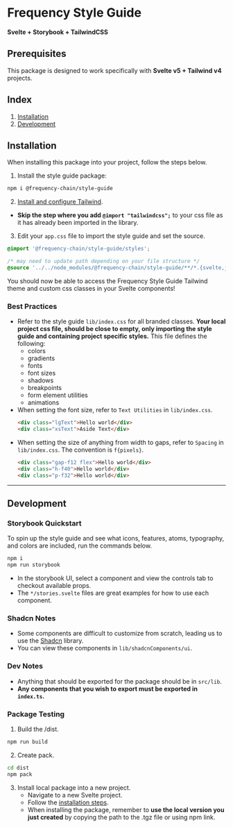 # Frequency Style Guide

**Svelte + Storybook + TailwindCSS**

## Prerequisites

This package is designed to work specifically with **Svelte v5 + Tailwind v4** projects.

## Index

1. [Installation](#installation)
2. [Development](#development)

## Installation

When installing this package into your project, follow the steps below.

1. Install the style guide package:

```zsh
npm i @frequency-chain/style-guide
```

2. [Install and configure Tailwind](https://tailwindcss.com/docs/guides/sveltekit).

- **Skip the step where you add `@import "tailwindcss";`** to your css file as it has already been imported in the
  library.

3. Edit your `app.css` file to import the style guide and set the source.

```css
@import '@frequency-chain/style-guide/styles';

/* may need to update path depending on your file structure */
@source '../../node_modules/@frequency-chain/style-guide/**/*.{svelte,js,ts}';
```

You should now be able to access the Frequency Style Guide Tailwind theme and custom css classes in your Svelte
components!

### Best Practices

- Refer to the style guide `lib/index.css` for all branded classes. **Your local project css file, should be close to
  empty, only importing the style guide and containing project specific styles.** This file defines the following:
  - colors
  - gradients
  - fonts
  - font sizes
  - shadows
  - breakpoints
  - form element utilities
  - animations
- When setting the font size, refer to `Text Utilities` in `lib/index.css`.
  ```html
  <div class="lgText">Hello world</div>
  <div class="xsText">Aside Text</div>
  ```
- When setting the size of anything from width to gaps, refer to `Spacing` in `lib/index.css`. The convention is
  `f{pixels}`.
  ```html
  <div class="gap-f12 flex">Hello world</div>
  <div class="h-f40">Hello world</div>
  <div class="p-f32">Hello world</div>
  ```

---

## Development

### Storybook Quickstart

To spin up the style guide and see what icons, features, atoms, typography, and colors are included, run the commands
below.

```zsh
npm i
npm run storybook
```

- In the storybook UI, select a component and view the controls tab to checkout available props.
- The `*/stories.svelte` files are great examples for how to use each component.

### Shadcn Notes

- Some components are difficult to customize from scratch, leading us to use the
  [Shadcn](https://www.shadcn-svelte.com/) library.
- You can view these components in `lib/shadcnComponents/ui`.

### Dev Notes

- Anything that should be exported for the package should be in `src/lib`.
- **Any components that you wish to export must be exported in `index.ts`.**

### Package Testing

1. Build the /dist.

```zsh
npm run build
```

2. Create pack.

```zsh
cd dist
npm pack
```

3. Install local package into a new project.
   - Navigate to a new Svelte project.
   - Follow the [installation steps](#installation).
   - When installing the package, remember to **use the local version you just created** by copying the path to the .tgz
     file or using npm link.
